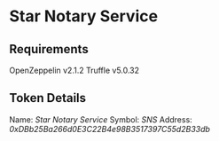# Star Notary Service

## Requirements 

OpenZeppelin v2.1.2
Truffle v5.0.32

## Token Details

Name: *Star Notary Service*
Symbol: *SNS*
Address: *0xDBb25Ba266d0E3C22B4e98B3517397C55d2B33db*


